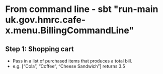 # From command line - sbt "run-main uk.gov.hmrc.cafe-x.menu.BillingCommandLine"

## Step 1: Shopping cart

* Pass in a list of purchased items that produces a total bill.
* e.g. [“Cola”, “Coffee”, “Cheese Sandwich”] returns 3.5


